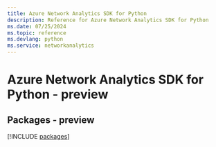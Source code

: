 ```yaml
---
title: Azure Network Analytics SDK for Python
description: Reference for Azure Network Analytics SDK for Python
ms.date: 07/25/2024
ms.topic: reference
ms.devlang: python
ms.service: networkanalytics
---
```

# Azure Network Analytics SDK for Python - preview
## Packages - preview
[!INCLUDE [packages](network-analytics-index.md)]